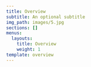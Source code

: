 ```yaml
---
title: Overview
subtitle: An optional subtitle
img_path: images/5.jpg
sections: []
menus:
  layouts:
    title: Overview
    weight: 1
template: overview
---
```


